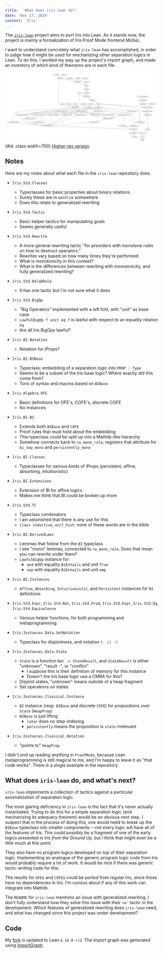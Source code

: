 ```yaml
---
title:  'What does iris-lean do?'
date: 'Nov 17, 2024'
content: 'Iris'
...
```


The [``iris-lean``](https://github.com/leanprover-community/iris-lean) project aims to port Iris into Lean. 
As it stands now, the project is mainly a formalization of Iris Proof Mode frontend MoSeL. 


I want to understand concretely what ``iris-lean`` has accomplished, in order to judge how it might be used for mechanizing other separation logics in Lean. 
To do this, I worked my way up the project's import graph, and made an inventory of which kind of theorems are in each file. 

![](../img/lean_iris_graph.png "Import graph for iris-lean"){#id .class width=700} 
[Higher-res version](../pdf/iris_lean_import_graph.pdf)


## Notes 

Here are my notes about what each file in the ``iris-lean`` repository does. 

- ``Iris.Std.Classes``
  - Typeclasses for basic properties about binary relations
  - Surely these are in ``mathlib`` somewhere
  - Does this relate to generalized rewriting

- ``Iris.Std.Tactic``
  - Basic helper tactics for manipulating goals
  - Seems generally useful 

- ``Iris.Std.Rewrite``
  - A more general rewriting tactic "for preorders with monotone rules on how to destruct operators."
  - Rewrites vary based on how many times they're performed
  - What is monotonicity in this context?
  - What is the differences between rewriting with monotonicity, and fully generalized rewriting?

- ``Iris.Std.DelabRule``
  - It has one tactic but I'm not sure what it does

- ``Iris.Std.BigOp``
  - "Big Operators" implemented with a left fold, with "unit" as base case
  - `LawfulBigOp f unit eq`: `f` is lawful with respect to an equality relation `eq`
  - Are all Iris BigOps lawful?

- ``Iris.BI.Notation``
  - Notation for iProps? 

- ``Iris.BI.BIBase``
  - Typeclass: embedding of a separation logic into `PROP : Type`
  - Seems to be a subset of the Iris base logic? Where exactly did this come from?
  - Tons of syntax and macros based on ``BIBase``

- ``Iris.Algebra.OFE``
  - Basic definitions for OFE's, COFE's, discrete COFE
  - No instances

- ``Iris.BI.BI``
  - Extends both ``BIBase`` and ``COFE``
  - Proof rules that must hold about the embedding
  - This typeclass could be split up into a Mathlib-like hierarchy 
  - Somehow connects back to ``rw_mono_rule``, registers that attribute for ``bi_sep_mono`` and ``persistently_mono``

- ``Iris.BI.Classes``
  - Typeclasses for various kinds of iProps (persistent, affine, absorbing, intuitionistic)

- ``Iris.BI.Extensions``
  - Extension of BI for affine logics
  - Makes me think that BI could be broken up more

- ``Iris.Std.TC``
  - Typeclass combinators 
  - I am astonished that there is any use for this
  - ``class inductive``, ``unif_hint``: none of these words are in the bible

- ``Iris.BI.DerivedLaws``
  - Lemmas that follow from the `BI` typeclass
  - I see "mono" lemmas, connected to ``rw_mono_rule``. Does that mean you can rewrite under them?
  - ``LawfulBigOp`` instance for:
    - ``and`` with equality ``BiEntails`` and unit ``True``
    - ``sep`` with equality ``BiEntails`` and unit ``emp``

- ``Iris.BI.Instances``
  - `Affine`, `Absorbing`, `Intuitionistic`, and `Persistent` instances for `BI` definitions

- ``Iris.Std.Expr``, ``Iris.Std.Nat``, ``Iris.Std.Prod``, ``Iris.Std.Expr``, ``Iris.Std.Qq``, ``Iris.Std.Equivalence``
  - Various helper functions, for both programming and metaprogramming

- ``Iris.Instances.Data.SetNotation``
  - Typeclass for disjointness, and notation ``(- || -)``

- ``Iris.Instances.Data.State``
  - ``State`` is a function ``Nat -> StateResult``, and ``StateResult`` is either "unknown", "result -", or "conflict"
    - I suppose this is their definition of memory for this instance
    - Doesn't the Iris base logic use a CMRA for this?
  - Disjoint states, "unknown" means outside of a heap fragment
  - Set operations on states

- ``Iris.Instances.Classical.Instance``
  - ``BI`` instance (resp. ``BIBase`` and discrete ``COFE``) for propositions over ``State`` (``HeapProp``)
  - ``BIBase`` is just lifting 
    - ``later`` does no step-indexing
    - ``persistently`` means the proposition is ``state``-irrelevant

- ``Iris.Instances.Classical.Notation``
  - "points to" ``HeapProp``


I didn't end up reading anything in ``ProofMode``, because Lean metaprogramming is still magical to me, and I'm happy to leave it as "that code works".
There is a single example in the repository. 


## What does ``iris-lean`` do, and what's next?

``iris-lean`` implements a collection of tactics against a particular axiomatization of separation logic. 

The most glaring deficiency in ``iris-lean`` is the fact that it's never actually instantiated.
Trying to do this for a simple separation logic (and mechanizing its adequacy theorem) would be an obvious next step. 
I suspect that in the process of doing this, one would need to break up the ``BIBase`` typeclass into smaller components---not every logic will have all of the features of Iris.
This could possibly be a fragment of one of the early logics presented in *Iris from the Ground Up*, but I think that might even be a little much at this point.

They also have no program logics developed on top of their separation logic. 
Implementing an analogue of the generic program logic code from Iris would probably require a lot of work. 
It would be nice if there was generic tactic-writing code for this. 

The results for ``OFE``s and ``COFE``s could be ported from regular Iris, since those have no dependencies in Iris. 
I'm curious about if any of this work can integrate into Mathlib. 

The ``README`` for ``iris-lean`` mentions an issue with generalized rewriting. 
I don't fully understand how they solve this issue with their ``rw'`` tactic in the development. 
Which features of generalized rewriting does ``iris-lean`` need, and what has changed since this project was under development?


## Code 

My [fork](https://github.com/markusdemedeiros/iris-lean) is updated to Lean ``4.14.0-rc2``.
The import graph was generated using [importGraph](https://reservoir.lean-lang.org/@leanprover-community/importGraph).
